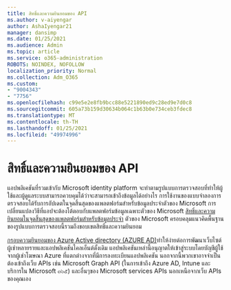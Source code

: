```yaml
---
title: สิทธิ์และความยินยอมของ API
ms.author: v-aiyengar
author: AshaIyengar21
manager: dansimp
ms.date: 01/25/2021
ms.audience: Admin
ms.topic: article
ms.service: o365-administration
ROBOTS: NOINDEX, NOFOLLOW
localization_priority: Normal
ms.collection: Adm_O365
ms.custom:
- "9004343"
- "7756"
ms.openlocfilehash: c99e5e2e8fb9bcc88e5221890ed9c28ed9e7d0c8
ms.sourcegitcommit: 605a73b159d30634b064c1b63b0e734ceb3fdec8
ms.translationtype: MT
ms.contentlocale: th-TH
ms.lasthandoff: 01/25/2021
ms.locfileid: "49974996"
---
```

# <a name="api-permissions-and-consent"></a>สิทธิ์และความยินยอมของ API

แอปพลิเคชันที่รวมเข้ากับ Microsoft identity platform จะทำตามรูปแบบการตรวจสอบที่ทำให้ผู้ใช้และผู้ดูแลระบบสามารถควบคุมได้ว่าจะสามารถเข้าถึงข้อมูลได้อย่างไร การใช้งานของแบบจำลองการตรวจสอบได้รับการอัปเดตในจุดสิ้นสุดของแพลตฟอร์มสำหรับข้อมูลประจำตัวของ Microsoft การเปลี่ยนแปลงวิธีที่แอปจะต้องโต้ตอบกับแพลตฟอร์มข้อมูลเฉพาะตัวของ Microsoft [สิทธิ์และความยินยอมในจุดสิ้นสุดของแพลตฟอร์มสำหรับข้อมูลประจำ](https://docs.microsoft.com/azure/active-directory/develop/v2-permissions-and-consent) ตัวของ Microsoft ครอบคลุมแนวคิดพื้นฐานของรูปแบบการตรวจสอบนี้รวมถึงขอบเขตสิทธิ์และความยินยอม

[กรอบความยินยอมของ Azure Active directory (AZURE AD)](https://docs.microsoft.com/azure/active-directory/develop/consent-framework)ทำให้ง่ายต่อการพัฒนาเว็บไซต์ผู้เช่าหลายรายและแอปพลิเคชันไคลเอ็นต์ดั้งเดิม แอปพลิเคชันเหล่านี้อนุญาตให้เข้าสู่ระบบโดยบัญชีผู้ใช้จากผู้เช่าโฆษณา Azure ที่แตกต่างจากที่มีการลงทะเบียนแอปพลิเคชัน นอกจากนี้พวกเขาอาจจำเป็นต้องเข้าถึงเว็บ APIs เช่น Microsoft Graph API (ในการเข้าถึง Azure AD, Intune และบริการใน Microsoft ๓๖๕) และอื่นๆของ Microsoft services APIs นอกเหนือจากเว็บ APIs ของคุณเอง

